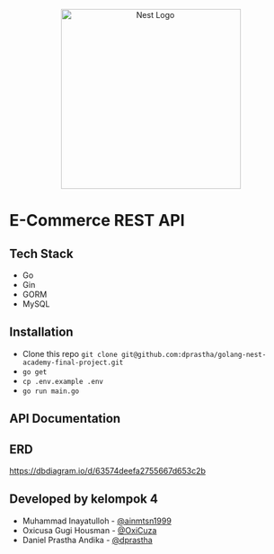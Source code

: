 <p align="center">
  <a href="https://nestacademy.id/" target="blank"><img src="https://media-exp1.licdn.com/dms/image/C560BAQGENK8425C92A/company-logo_200_200/0/1639986729861?e=2147483647&v=beta&t=ecGbi4vXbPlluNkcG-dCON_qEOLMjRbWjDuScvofVeI" width="320" alt="Nest Logo" /></a>
</p>

# E-Commerce REST API

## Tech Stack

- Go
- Gin
- GORM
- MySQL

## Installation

- Clone this repo `git clone git@github.com:dprastha/golang-nest-academy-final-project.git`
- `go get`
- `cp .env.example .env`
- `go run main.go`

## API Documentation

## ERD

https://dbdiagram.io/d/63574deefa2755667d653c2b

## Developed by kelompok 4

- Muhammad Inayatulloh - [@ainmtsn1999](https://github.com/ainmtsn1999)
- Oxicusa Gugi Housman - [@OxiCuza](https://github.com/OxiCuza)
- Daniel Prastha Andika - [@dprastha](https://github.com/dprastha)
